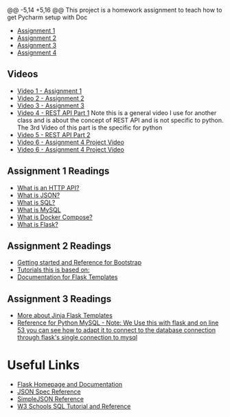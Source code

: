 @@ -5,14 +5,16 @@ This project is a homework assignment to teach how to get Pycharm setup with Doc
* [Assignment 1](PPFSQL-Homework.pdf)
* [Assignment 2](flask_bootstrap_templates.pdf)
* [Assignment 3](formIntro-pycharm.pdf)
* [Assignment 4](restIntro-pycharm.pdf)


## Videos
* [Video 1 - Assignment 1](https://youtu.be/QbMWNgrfAFg)
* [Video 2 - Assignment 2](https://youtu.be/tylzleJDlkc)
* [Video 3 - Assignment 3](https://youtu.be/5WBYxNZz8Zw)
* [Video 4 - REST API Part 1](https://youtu.be/E1Xk5dk3Abc)  Note this is a general video I use for another class and is about the concept of REST API and is not specific to python.  The 3rd Video of this part is the specific for python
* [Video 5 - REST API Part 2](https://youtu.be/LGNkFTE3DI8)
* [Video 6 - Assignment 4 Project Video]()
* [Video 6 - Assignment 4 Project Video](https://youtu.be/bfAW4vOdz7Q)

## Assignment 1 Readings
* [What is an HTTP API?](https://www.smashingmagazine.com/2018/01/understanding-using-rest-api/)
* [What is JSON?](https://www.w3schools.com/whatis/whatis_json.asp)
* [What is SQL?](http://www.sqlcourse.com/intro.html)
* [What is MySQL](https://www.hostinger.com/tutorials/what-is-mysql)
* [What is Docker Compose?](https://www.tutorialspoint.com/docker/docker_compose.htm)
* [What is Flask?](https://en.wikipedia.org/wiki/Flask_(web_framework))
## Assignment 2 Readings
* [Getting started and Reference for Bootstrap](https://getbootstrap.com/docs/4.4/getting-started/introduction/)
* [Tutorials this is based on:](https://blog.miguelgrinberg.com/post/the-flask-mega-tutorial-part-ii-templates)
* [Documentation for Flask Templates](https://flask.palletsprojects.com/en/1.1.x/tutorial/templates/)
## Assignment 3 Readings
* [More about Jinja Flask Templates](https://realpython.com/primer-on-jinja-templating/)
* [Reference for Python MySQL - Note: We Use this with flask and on line 53 you can see how to adapt it to connect to the database connection through flask's single connection to mysql](https://www.w3schools.com/python/python_mysql_getstarted.asp)
# Useful Links
* [Flask Homepage and Documentation](https://flask.palletsprojects.com/en/1.1.x/)
* [JSON Spec Reference](https://www.json.org/json-en.html)
* [SimpleJSON Reference](https://simplejson.readthedocs.io/en/latest/)
* [W3 Schools SQL Tutorial and Reference](https://www.w3schools.com/sql/)